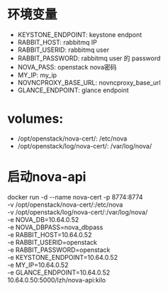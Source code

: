 # 环境变量
- KEYSTONE_ENDPOINT: keystone endpont
- RABBIT_HOST: rabbitmq IP
- RABBIT_USERID: rabbitmq user
- RABBIT_PASSWORD: rabbitmq user 的 password
- NOVA_PASS: openstack nova密码
- MY_IP: my_ip
- NOVNCPROXY_BASE_URL: novncproxy_base_url
- GLANCE_ENDPOINT: glance endpoint

# volumes:
- /opt/openstack/nova-cert/: /etc/nova
- /opt/openstack/log/nova-cert/: /var/log/nova/

# 启动nova-api
docker run -d --name nova-cert -p 8774:8774 \
    -v /opt/openstack/nova-cert/:/etc/nova \
    -v /opt/openstack/log/nova-cert/:/var/log/nova/ \
    -e NOVA_DB=10.64.0.52 \
    -e NOVA_DBPASS=nova_dbpass \
    -e RABBIT_HOST=10.64.0.52 \
    -e RABBIT_USERID=openstack \
    -e RABBIT_PASSWORD=openstack \
    -e KEYSTONE_ENDPOINT=10.64.0.52 \
    -e MY_IP=10.64.0.52 \
    -e GLANCE_ENDPOINT=10.64.0.52 \
    10.64.0.50:5000/lzh/nova-api:kilo
